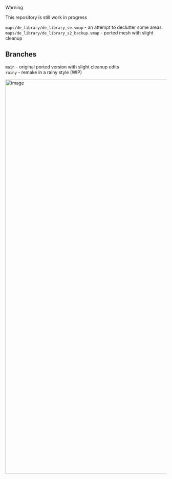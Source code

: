 > [!WARNING]  
> This repository is still work in progress

```maps/de_library/de_library_se.vmap``` - an attempt to declutter some areas  
```maps/de_library/de_library_s2_backup.vmap``` - ported mesh with slight cleanup   

## Branches
`main` - original ported version with slight cleanup edits  
`rainy` - remake in a rainy style (WIP)

<img width="1527" height="1228" alt="image" src="https://github.com/user-attachments/assets/dc3ece94-a74b-4014-9e21-1fa02e3cea44" />
